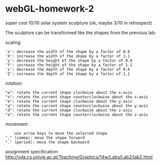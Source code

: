 webGL-homework-2
================

super cool 10/10 solar system sculpture (ok, maybe 3/10 in retrospect)



The sculpture can be transformed like the shapes from the previous lab:

scaling:

	'x': decrease the width of the shape by a factor of 0.9
	'X': increase the width of the shape by a factor of 1.1
	'y': decrease the height of the shape by a factor of 0.9
	'Y': increase the height of the shape by a factor of 1.1
	'z': decrease the depth of the shape by a factor of 0.9
	'Z': increase the depth of the shape by a factor of 1.1

rotation:

	"w": rotate the current shape clockwise about the x-axis
	"s": rotate the current shape counterclockwise about the x-axis
	"e": rotate the current shape clockwise about the y-axis 
	"q": rotate the current shape counterclockwise about the y-axis
	"d": rotate the current shape clockwise about the z-axis
	"a": rotate the current shape counterclockwise about the z-axis

movement:

	    use arrow keys to move the selected shape
	"," (comma): move the shape forward
	"." (period): move the shape backward



assignment specification: http://vda.cs.univie.ac.at/Teaching/Graphics/14w/Labs/Lab2/lab2.html
